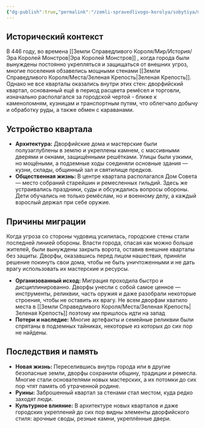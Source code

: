 ```yaml
---
{"dg-publish":true,"permalink":"/zemli-spravedlivogo-korolya/sobytiya/migracziya-dvorfov-klana-zheleznogo-shhita/"}
---
```


## Исторический контекст

В 446 году, во времена [[Земли Справедливого Короля/Мир/История/Эра Королей Монстров\|Эра Королей Монстров]] , когда города были вынуждены постоянно укрепляться и защищаться от внешних угроз, многие поселения обзавелись мощными стенами [[Земли Справедливого Короля/Места/Зеленая Крепость\|Зеленая Крепость]]. Однако не все кварталы оказались внутри этих стен: дворфийский квартал, основанный ещё в период расцвета ремёсел и торговли, изначально располагался за городской чертой - ближе к каменоломням, кузницам и транспортным путям, что облегчало добычу и обработку руды, а также обмен с караванами.

## Устройство квартала

- **Архитектура:** Дворфийские дома и мастерские были полузаглублены в землю и укреплены камнем, с массивными дверями и окнами, защищёнными решётками. Улицы были узкими, но мощёными, а подземные ходы соединяли основные здания — кузни, склады, общинный зал и святилище предков.
- **Общественная жизнь:** В центре квартала располагался Дом Совета — место собраний старейшин и ремесленных гильдий. Здесь же устраивались праздники, суды и обсуждались вопросы обороны. Дети обучались не только ремёслам, но и военному делу, а каждый взрослый держал при себе оружие.

## Причины миграции

Когда угроза со стороны чудовищ усилилась, городские стены стали последней линией обороны. Власти города, спасая как можно больше жителей, были вынуждены закрыть ворота, оставив внешние кварталы без защиты. Дворфы, оказавшись перед лицом нашествия, приняли решение покинуть свои дома, чтобы не быть уничтоженными и не дать врагу использовать их мастерские и ресурсы.

- **Организованный исход:** Миграция проходила быстро и дисциплинированно. Дворфы унесли с собой самое ценное — инструменты, реликвии, часть оружия и даже разобрали некоторые строения, чтобы не оставить их врагу. Не всем дворфам хватило места в [[Земли Справедливого Короля/Места/Зеленая Крепость\|Зеленая Крепость]] поэтому им пришлось идти на запад
- **Потери и наследие:** Многие артефакты и семейные реликвии были спрятаны в подземных тайниках, некоторые из которых до сих пор не найдены.

## Последствия и память

- **Новая жизнь:** Переселившись внутрь города или в другие безопасные земли, дворфы сохранили общину, традиции и ремесла. Многие стали основателями новых мастерских, а их потомки до сих пор чтят память об утраченной родине.
- **Руины:** Заброшенный квартал за стенами стал местом, куда редко заходят люди.
- **Культурное влияние:** В архитектуре новых кварталов и даже городских укреплений до сих пор видны элементы дворфийского стиля: арочные своды, резные камни, укреплённые двери.